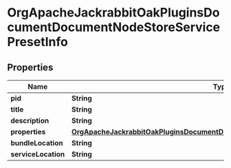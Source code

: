 

# OrgApacheJackrabbitOakPluginsDocumentDocumentNodeStoreServicePresetInfo

## Properties

Name | Type | Description | Notes
------------ | ------------- | ------------- | -------------
**pid** | **String** |  |  [optional]
**title** | **String** |  |  [optional]
**description** | **String** |  |  [optional]
**properties** | [**OrgApacheJackrabbitOakPluginsDocumentDocumentNodeStoreServicePresetProperties**](OrgApacheJackrabbitOakPluginsDocumentDocumentNodeStoreServicePresetProperties.md) |  |  [optional]
**bundleLocation** | **String** |  |  [optional]
**serviceLocation** | **String** |  |  [optional]



